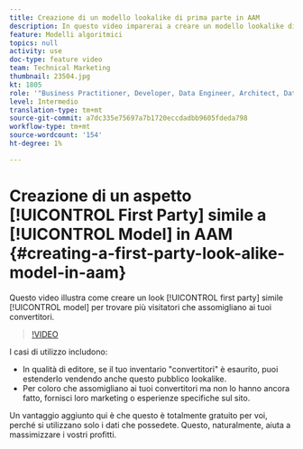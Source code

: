 ```yaml
---
title: Creazione di un modello lookalike di prima parte in AAM
description: In questo video imparerai a creare un modello lookalike di prime parti, in modo da poter trovare più visitatori che assomigliano ai tuoi convertitori.
feature: Modelli algoritmici
topics: null
activity: use
doc-type: feature video
team: Technical Marketing
thumbnail: 23504.jpg
kt: 1805
role: '"Business Practitioner, Developer, Data Engineer, Architect, Data Architect, Administrator, Leader"'
level: Intermedio
translation-type: tm+mt
source-git-commit: a7dc335e75697a7b1720eccdadbb9605fdeda798
workflow-type: tm+mt
source-wordcount: '154'
ht-degree: 1%

---
```



# Creazione di un aspetto [!UICONTROL First Party] simile a [!UICONTROL Model] in AAM {#creating-a-first-party-look-alike-model-in-aam}

Questo video illustra come creare un look [!UICONTROL first party] simile [!UICONTROL model] per trovare più visitatori che assomigliano ai tuoi convertitori.

>[!VIDEO](https://video.tv.adobe.com/v/23504/?quality=12)

I casi di utilizzo includono:

* In qualità di editore, se il tuo inventario &quot;convertitori&quot; è esaurito, puoi estenderlo vendendo anche questo pubblico lookalike.
* Per coloro che assomigliano ai tuoi convertitori ma non lo hanno ancora fatto, fornisci loro marketing o esperienze specifiche sul sito.

Un vantaggio aggiunto qui è che questo è totalmente gratuito per voi, perché si utilizzano solo i dati che possedete. Questo, naturalmente, aiuta a massimizzare i vostri profitti.
